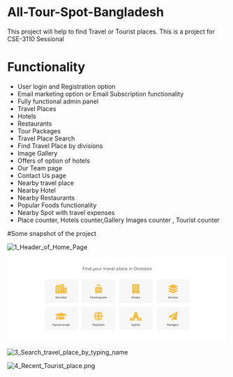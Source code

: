 # All-Tour-Spot-Bangladesh

This project will help to find Travel or Tourist places. This is a project for CSE-3110 Sessional

# Functionality
<ul>
	<li>User login and Registration option</li>
	<li>Email marketing option or Email Subscription functionality</li>
	<li>Fully functional admin panel</li>
	<li>Travel Places</li>
	<li>Hotels</li>
	<li>Restaurants</li>
	<li>Tour Packages</li>
	<li>Travel Place Search</li>
	<li>Find Travel Place by divisions</li>
	<li>Image Gallery</li>
	<li>Offers of option of hotels</li>
	<li>Our Team page</li>
	<li>Contact Us page</li>
	<li>Nearby travel place</li>
	<li>Nearby Hotel</li>
	<li>Nearby Restaurants</li>
	<li>Popular Foods functionality</li>
	<li>Nearby Spot with travel expenses</li>
	<li>Place counter, Hotels counter,Gallery Images counter , Tourist counter</li>
</ul>

#Some snapshot of the project

![1_Header_of_Home_Page](https://github.com/mdarikrayhan/All-Tour-Spot-Bangladesh/blob/main/upload/Demo%20Pictures%20Of%20Project/1_Header_of_Home_Page.png)

![2_Search_travel_place_in_Division.png](https://github.com/mdarikrayhan/All-Tour-Spot-Bangladesh/blob/main/upload/Demo%20Pictures%20Of%20Project/2_Search_travel_place_in_Division.png)

![3_Search_travel_place_by_typing_name](https://github.com/mdarikrayhan/All-Tour-Spot-Bangladesh/blob/main/upload/Demo%20Pictures%20Of%20Project/3_Search_travel_place_by_typing_name.png)

![4_Recent_Tourist_place.png](https://github.com/mdarikrayhan/All-Tour-Spot-Bangladesh/blob/main/upload/Demo%20Pictures%20Of%20Project/4_Recent_Tourist_place.png)

